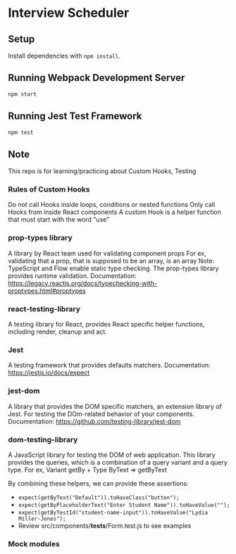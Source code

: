 # Interview Scheduler

## Setup

Install dependencies with `npm install`.

## Running Webpack Development Server

```sh
npm start
```

## Running Jest Test Framework

```sh
npm test
```

## Note
This repo is for learning/practicing about Custom Hooks, Testing

### Rules of Custom Hooks
Do not call Hooks inside loops, conditions or nested functions
Only call Hooks from inside React components
A custom Hook is a helper function that must start with the word "use"

### prop-types library
A library by React team used for validating component props
For ex, validating that a prop, that is supposed to be an array, is an array
Note: TypeScript and Flow enable static type checking. The prop-types library provides runtime validation.
Documentation: https://legacy.reactjs.org/docs/typechecking-with-proptypes.html#proptypes

### react-testing-library
A testing library for React, provides React specific helper functions, including render, cleanup and act.
### Jest
A testing framework that provides defaults matchers.
Documentation: https://jestjs.io/docs/expect

### jest-dom
A library that provides the DOM specific matchers, an extension library of Jest.
For testing the DOm-related behavior of your components.
Documentation: https://github.com/testing-library/jest-dom

### dom-testing-library
A JavaScript library for testing the DOM of web application.
This library provides the queries, which is a combination of a query variant and a query type.
For ex, Variant getBy + Type ByText => getByText

By combining these helpers, we can provide these assertions:
* `expect(getByText("Default")).toHaveClass("button");`
* `expect(getByPlaceholderText("Enter Student Name")).toHaveValue("");`
* `expect(getByTestId("student-name-input")).toHaveValue("Lydia Miller-Jones");`
* Review src/components/__tests__/Form.test.js to see examples

### Mock modules